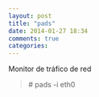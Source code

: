 ```yaml
---
layout: post
title: "pads"
date: 2014-01-27 18:34
comments: true
categories: 
---
```

Monitor de tráfico de red

>\# pads -i eth0

